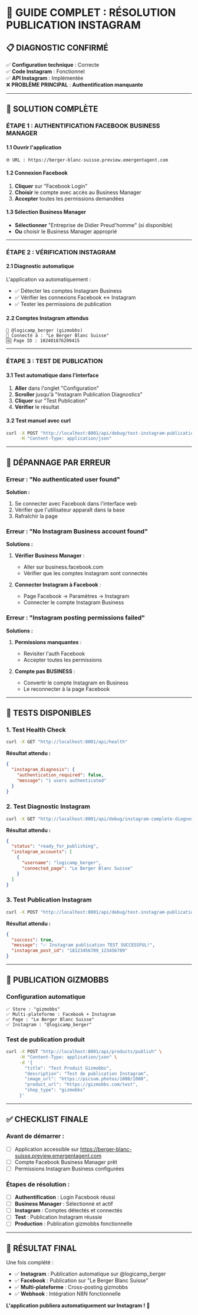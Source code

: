# 🎯 GUIDE COMPLET : RÉSOLUTION PUBLICATION INSTAGRAM

## 📋 DIAGNOSTIC CONFIRMÉ

✅ **Configuration technique** : Correcte  
✅ **Code Instagram** : Fonctionnel  
✅ **API Instagram** : Implémentée  
❌ **PROBLÈME PRINCIPAL** : **Authentification manquante**

---

## 🔧 SOLUTION COMPLÈTE

### ÉTAPE 1 : AUTHENTIFICATION FACEBOOK BUSINESS MANAGER

#### 1.1 Ouvrir l'application
```
🌐 URL : https://berger-blanc-suisse.preview.emergentagent.com
```

#### 1.2 Connexion Facebook
1. **Cliquer** sur "Facebook Login"
2. **Choisir** le compte avec accès au Business Manager
3. **Accepter** toutes les permissions demandées

#### 1.3 Sélection Business Manager
- **Sélectionner** "Entreprise de Didier Preud'homme" (si disponible)
- **Ou** choisir le Business Manager approprié

---

### ÉTAPE 2 : VÉRIFICATION INSTAGRAM

#### 2.1 Diagnostic automatique
L'application va automatiquement :
- ✅ Détecter les comptes Instagram Business
- ✅ Vérifier les connexions Facebook ↔ Instagram  
- ✅ Tester les permissions de publication

#### 2.2 Comptes Instagram attendus
```
📱 @logicamp_berger (gizmobbs)
📘 Connecté à : "Le Berger Blanc Suisse"
🆔 Page ID : 102401876209415
```

---

### ÉTAPE 3 : TEST DE PUBLICATION

#### 3.1 Test automatique dans l'interface
1. **Aller** dans l'onglet "Configuration"
2. **Scroller** jusqu'à "Instagram Publication Diagnostics"
3. **Cliquer** sur "Test Publication"
4. **Vérifier** le résultat

#### 3.2 Test manuel avec curl
```bash
curl -X POST "http://localhost:8001/api/debug/test-instagram-publication" \
     -H "Content-Type: application/json"
```

---

## 🚨 DÉPANNAGE PAR ERREUR

### Erreur : "No authenticated user found"
**Solution :**
1. Se connecter avec Facebook dans l'interface web
2. Vérifier que l'utilisateur apparaît dans la base
3. Rafraîchir la page

### Erreur : "No Instagram Business account found"  
**Solutions :**
1. **Vérifier Business Manager** :
   - Aller sur business.facebook.com
   - Vérifier que les comptes Instagram sont connectés

2. **Connecter Instagram à Facebook** :
   - Page Facebook → Paramètres → Instagram
   - Connecter le compte Instagram Business

### Erreur : "Instagram posting permissions failed"
**Solutions :**
1. **Permissions manquantes** :
   - Revisiter l'auth Facebook
   - Accepter toutes les permissions
   
2. **Compte pas BUSINESS** :
   - Convertir le compte Instagram en Business
   - Le reconnecter à la page Facebook

---

## 🧪 TESTS DISPONIBLES

### 1. Test Health Check
```bash
curl -X GET "http://localhost:8001/api/health"
```
**Résultat attendu :**
```json
{
  "instagram_diagnosis": {
    "authentication_required": false,
    "message": "1 users authenticated"
  }
}
```

### 2. Test Diagnostic Instagram
```bash
curl -X GET "http://localhost:8001/api/debug/instagram-complete-diagnosis"
```
**Résultat attendu :**
```json
{
  "status": "ready_for_publishing",
  "instagram_accounts": [
    {
      "username": "logicamp_berger",
      "connected_page": "Le Berger Blanc Suisse"
    }
  ]
}
```

### 3. Test Publication Instagram
```bash
curl -X POST "http://localhost:8001/api/debug/test-instagram-publication"
```
**Résultat attendu :**
```json
{
  "success": true,
  "message": "✅ Instagram publication TEST SUCCESSFUL!",
  "instagram_post_id": "18123456789_123456789"
}
```

---

## 🎯 PUBLICATION GIZMOBBS

### Configuration automatique
```
✅ Store : "gizmobbs"
✅ Multi-plateforme : Facebook + Instagram  
✅ Page : "Le Berger Blanc Suisse"
✅ Instagram : "@logicamp_berger"
```

### Test de publication produit
```bash
curl -X POST "http://localhost:8001/api/products/publish" \
     -H "Content-Type: application/json" \
     -d '{
       "title": "Test Produit Gizmobbs",
       "description": "Test de publication Instagram",
       "image_url": "https://picsum.photos/1080/1080",
       "product_url": "https://gizmobbs.com/test",
       "shop_type": "gizmobbs"
     }'
```

---

## ✅ CHECKLIST FINALE

### Avant de démarrer :
- [ ] Application accessible sur https://berger-blanc-suisse.preview.emergentagent.com
- [ ] Compte Facebook Business Manager prêt
- [ ] Permissions Instagram Business configurées

### Étapes de résolution :
- [ ] **Authentification** : Login Facebook réussi
- [ ] **Business Manager** : Sélectionné et actif  
- [ ] **Instagram** : Comptes détectés et connectés
- [ ] **Test** : Publication Instagram réussie
- [ ] **Production** : Publication gizmobbs fonctionnelle

---

## 🎉 RÉSULTAT FINAL

Une fois complété :
- ✅ **Instagram** : Publication automatique sur @logicamp_berger
- ✅ **Facebook** : Publication sur "Le Berger Blanc Suisse"  
- ✅ **Multi-plateforme** : Cross-posting gizmobbs
- ✅ **Webhook** : Intégration N8N fonctionnelle

**L'application publiera automatiquement sur Instagram !** 🚀